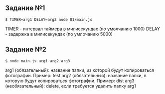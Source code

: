 ## Задание №1

`$ TIMER=arg1 DELAY=arg2 node 01/main.js`

TIMER - интервал таймера в милисекундах (по умолчанию 1000)
DELAY - задержка в милисекундах (по умлочанию 5000)

## Задание №2

`$ node main.js arg1 arg2 arg3`

arg1 (обязательный): название папки, из которой будут копироваться фотографии. Пример: test
arg2 (обязательный): название папки, в которую будут копироваться фотографии. Пример: dist
arg3 (необязательный): delete, если требуется удалить папку arg1